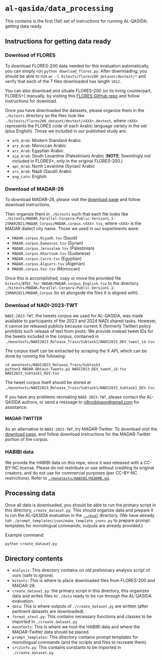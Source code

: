 # `al-qasida/data_processing`

This contains is the first (1st) set of instructions for running AL-QASIDA: 
getting data ready. 

## Instructions for getting data ready 

### Download of FLORES

To download FLORES-200 data needed for this evaluation automatically, you can simply run `python download_flores.py`. 
After downloading, you should be able to run `wc -l bitexts/flores200_dataset/devtest/*` 
and verify that each of the 7 files downloaded has length `1012`.

You can also download and situate FLORES-200 (or its living counterpart, FLORES+) manually, by visiting 
this [FLORES GitHub repo](https://github.com/facebookresearch/flores/blob/main/flores200/README.md) and follow instructions for download. 

Once you have downloaded the datasets, please organize them in the `./bitexts` directory so the files look 
like `./bitexts/flores200_dataset/devtest/<XXX>.devtest`, where `<XXX>` represents the FLORES code of each
Arabic language variety in the set (plus English). Those we included in our published study are:

- `arb_Arab`: Modern Standard Arabic
- `ary_Arab`: Moroccan Arabic 
- `arz_Arab`: Egyptian Arabic 
- `ajp_Arab`: South Levantine (Palestinian) Arabic (**NOTE**: Seemlingly not included in FLORES+, only in the original FLORES-200.)
- `apc_Arab`: North Levantine (Syrian) Arabic
- `ars_Arab`: Najdi (Saudi) Arabic 
- `eng_Latn`: English

### Download of MADAR-26

To download MADAR-26, please visit the [download page](https://camel.abudhabi.nyu.edu/madar-parallel-corpus/) 
and follow download instructions. 

Then organize them in `./bitexts` such that each file looks like `./bitexts/MADAR.Parallel-Corpora-Public-Version1.1-25MAR2021/MADAR_Corpus/MADAR.corpus.<XXX>.tsv`, where `<XXX>` is the MADAR dialect city name. 
Those we used in our experiments were: 

- `MADAR.corpus.Riyadh.tsv` (Saudi)
- `MADAR.corpus.Damascus.tsv` (Syrian)
- `MADAR.corpus.Jerusalem.tsv` (Palestinian)
- `MADAR.corpus.Khartoum.tsv` (Sudanese)
- `MADAR.corpus.Cairo.tsv` (Egyptian)
- `MADAR.corpus.Algiers.tsv` (Algerian)
- `MADAR.corpus.Fes.tsv` (Moroccan)

Once this is accomplished, copy or move the provided file `bitexts/BTEC_for_MADAR/MADAR.corpus.English.tsv` 
to the directory `./bitexts/MADAR.Parallel-Corpora-Public-Version1.1-25MAR2021/MADAR_Corpus` (to sit 
alongside the files it is aligned with). 

### Download of NADI-2023-TWT

`NADI-2023-TWT`, the tweets corpus we used for AL-QASIDA, was made available to participants of the 2023 
and 2024 NADI shared tasks. However, it cannot be released publicly because current X (formerly Twitter) 
policy prohibits such release of text from posts. We provide instead tweet IDs for the tweets included 
in the corpus, contained in `./monotexts/NADI2023_Release_Train/Subtask1/NADI2023_DEV_tweet_id.tsv`. 

The corpus itself can be extracted by scraping the X API, which can be done by running the following:

```
cd monotexts/NADI2023_Release_Train/Subtask1
python3 MADAR-Obtain-Tweets.py NADI2023_DEV_tweet_id.tsv NADI2023_Subtask1_DEV.tsv
```

The tweet corpus itself should be stored at 
`./monotexts/NADI2023_Release_Train/Subtask1/NADI2023_Subtask1_DEV.tsv`.

If you have any problems recreating `NADI-2023-TWT`, please contact the AL-QASIDA authors, or 
send a message to [n8rrobinson@gmail.com](mailto:n8rrobinson@gmail.com) for assistance. 

#### MADAR-TWITTER

As an alternative to `NADI-2023-TWT`, try MADAR-Twitter. To download visit the [download page](https://camel.abudhabi.nyu.edu/madar-shared-task-2019/), and follow download instructions for the MADAR-Twitter portion of the corpus. 

### HABIBI data

We provide the HABIBI data on this repo, since it was released with a CC-BY-NC license. 
Please do not restribute or use without crediting its original creators, and do not use for commercial 
purposes (per CC-BY-NC restrictions). Refer to [`./monotexts/HABIBI/README.md`](./monotexts/HABIBI/README.md).

## Processing data

Once all data is downloaded, you should be able to run the primary script in this directory, 
`create_dataset.py`. This should organize data and prepare it to run the AL-QASIDA evaluation in the 
[`../eval`](../eval) directory. (We have already run `./prompt_templates/json/make_template_jsons.py` 
to prepare prompt templates for monolingual commands; outputs are already provided.) 

Example command: 

```
python create_dataset.py
```

## Directory contents

- `analysis`: This directory contains on old preliminary analysis script of ours (safe to ignore).
- `bitexts`: This is where to place downloaded files from FLORES-200 and MADAR-26.
- `create_dataset.py`: the primary script in this directory, this organizes data and writes files to `./data` ready to be run through the AL-QASIDA evaluation.
- `data`: This is where outputs of `./create_dataset.py` are written (after pertinent datasets are downloaded).
- `format_xtext.py`: This contains necessary functions and classes to be imported in `./create_dataset.py`
- `monotexts`: This is where we host the HABIBI data and where the MADAR-Twitter data should be placed.
- `prompt_templates`: This directory contains prompt templates for monolingual commands (and the scripts and files to recreate them).
- `src2info.py`: This contains constants to be imported in `./create_dataset.py`.



